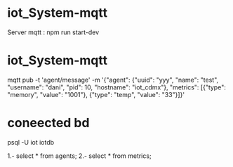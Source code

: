 # iot_System-mqtt

Server mqtt : npm run start-dev 


# iot_System-mqtt

mqtt pub -t 'agent/message' -m '{"agent": {"uuid": "yyy", "name": "test", "username": "dani", "pid": 10, "hostname": "iot_cdmx"}, "metrics": [{"type": "memory", "value": "1001"}, {"type": "temp", "value": "33"}]}'


# coneected bd 
psql -U iot iotdb 


1.- select * from agents; 
2.- select * from metrics; 

